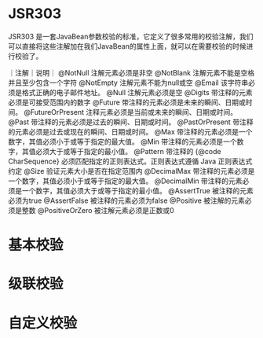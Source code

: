 # JSR303
JSR303 是一套JavaBean参数校验的标准，它定义了很多常用的校验注解，我们可以直接将这些注解加在我们JavaBean的属性上面，就可以在需要校验的时候进行校验了。

｜注解｜说明｜
@NotNull	注解元素必须是非空
@NotBlank	注解元素不能是空格并且至少包含一个字符
@NotEmpty	注解元素不能为null或空
@Email	该字符串必须是格式正确的电子邮件地址。
@Null	注解元素必须是空
@Digits	带注释的元素必须是可接受范围内的数字
@Future	带注释的元素必须是未来的瞬间、日期或时间。
@FutureOrPresent	注释元素必须是当前或未来的瞬间、日期或时间。
@Past	带注释的元素必须是过去的瞬间、日期或时间。
@PastOrPresent	带注释的元素必须是过去或现在的瞬间、日期或时间。
@Max	带注释的元素必须是一个数字，其值必须小于或等于指定的最大值。
@Min	带注释的元素必须是一个数字，其值必须大于或等于指定的最小值。
@Pattern	带注释的 {@code CharSequence} 必须匹配指定的正则表达式。正则表达式遵循 Java 正则表达式约定
@Size	验证元素大小是否在指定范围内
@DecimalMax	带注释的元素必须是一个数字，其值必须小于或等于指定的最大值。
@DecimalMin	带注释的元素必须是一个数字，其值必须大于或等于指定的最小值。
@AssertTrue	被注释的元素必须为true
@AssertFalse	被注释的元素必须为false
@Positive	被注解的元素必须是整数
@PositiveOrZero	被注解元素必须是正数或0


# 基本校验


# 级联校验


# 自定义校验